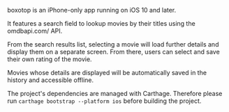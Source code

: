 boxotop is an iPhone-only app running on iOS 10 and later.

It features a search field to lookup movies by their titles using the omdbapi.com/ API.

From the search results list, selecting a movie will load further details and display them on a separate screen. From there, users can select and save their own rating of the movie.

Movies whose details are displayed will be automatically saved in the history and accessible offline.

The project's dependencies are managed with Carthage. Therefore please run `carthage bootstrap --platform ios` before building the project.
